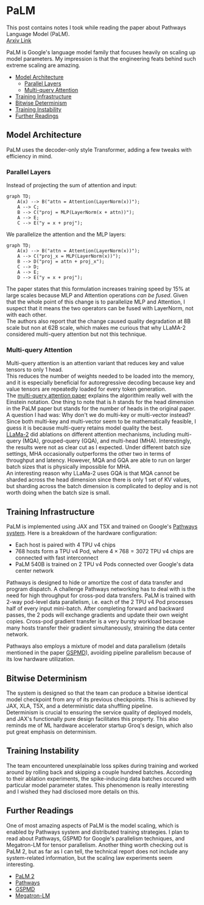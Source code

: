 # PaLM

This post contains notes I took while reading the paper about Pathways Language Model (PaLM).  
[Arxiv Link](https://arxiv.org/abs/2204.02311v5)

PaLM is Google's language model family that focuses heavily on scaling up model parameters.
My impression is that the engineering feats behind such extreme scaling are amazing.

- [Model Architecture](#model-architecture)
  - [Parallel Layers](#parallel-layers)
  - [Multi-query Attention](#multiquery-attention)
- [Training Infrastructure](#training-infrastructure)
- [Bitwise Determinism](#bitwise-determinism)
- [Training Instability](#training-instability)
- [Further Readings](#further-readings)


## Model Architecture

PaLM uses the decoder-only style Transformer, adding a few tweaks with efficiency in mind.

### Parallel Layers

Instead of projecting the sum of attention and input:
```mermaid
graph TD;
    A(x) --> B("attn = Attention(LayerNorm(x))");
    A --> C;
    B --> C("proj = MLP(LayerNorm(x + attn))");
    A --> E;
    C --> E("y = x + proj");
```

We parallelize the attention and the MLP layers:
```mermaid
graph TD;
    A(x) --> B("attn = Attention(LayerNorm(x))");
    A --> C("proj_x = MLP(LayerNorm(x))");
    B --> D("proj = attn + proj_x");
    C --> D;
    A --> E;
    D --> E("y = x + proj");
```

The paper states that this formulation increases training speed by 15% at large scales
because MLP and Attention operations _can be fused_.
Given that the whole point of this change is to parallelize MLP and Attention,
I suspect that it means the two operators can be fused with LayerNorm, not with each other.  
The authors also report that the change caused quality degradation at 8B scale but non at 62B scale,
which makes me curious that why LLaMA-2 considered multi-query attention but not this technique.

### Multi-query Attention

Multi-query attention is an attention variant that reduces key and value tensors to only 1 head.  
This reduces the number of weights needed to be loaded into the memory,
and it is especially beneficial for autoregressive decoding because
key and value tensors are repeatedly loaded for every token generation.  
The [multi-query attention paper](https://arxiv.org/abs/1911.02150)
explains the algorithim really well with the Einstein notation.
One thing to note that is $h$ stands for the head dimension in the PaLM paper
but stands for the number of heads in the original paper.  
A question I had was: Why don't we do multi-key or multi-vector instead?
Since both multi-key and multi-vector seem to be mathematically feasible,
I guess it is because multi-query retains model quality the best.  
[LLaMa-2](https://ai.meta.com/research/publications/llama-2-open-foundation-and-fine-tuned-chat-models/)
did ablations on different attention mechanisms, including multi-query (MQA), grouped-query (GQA), and multi-head (MHA).
Interestingly, the results were not as clear cut as I expected.
Under different batch size settings, MHA occasionally outperforms the other two in terms of throughput and latency.
However, MQA and GQA are able to run on larger batch sizes that is physically impossible for MHA.  
An interesting reason why LLaMa-2 uses GQA is that MQA cannot be sharded across the head dimension
since there is only 1 set of KV values,
but sharding across the batch dimension is complicated to deploy and is not worth doing when the batch size is small.


## Training Infrastructure

PaLM is implemented using JAX and T5X and trained on Google's [Pathways system](https://arxiv.org/abs/2203.12533).
Here is a breakdown of the hardware configuration:

- Each host is paired with 4 TPU v4 chips
- 768 hosts form a TPU v4 Pod, where $4 \times 768 = 3072$ TPU v4 chips are connected with fast interconnect
- PaLM 540B is trained on 2 TPU v4 Pods connected over Google's data center network

Pathways is designed to hide or amortize the cost of data transfer and program dispatch.
A challenge Pathways networking has to deal with is the need for high throughput for cross-pod data transfers.
PaLM is trained with 2-way pod-level data parallelism, i.e. each of the 2 TPU v4 Pod processes half of every input mini-batch.
After completing forward and backward passes, the 2 pods will exchange gradients and update their own weight copies.
Cross-pod gradient transfer is a very bursty workload because many hosts transfer their gradient simultaneously,
straining the data center network.

Pathways also employs a mixture of model and data parallelism (details mentioned in the paper [GSPMD](https://arxiv.org/abs/2105.04663)),
avoiding pipeline parallelism because of its low hardware utilization.


## Bitwise Determinism

The system is designed so that the team can produce a bitwise identical model checkpoint from any of its previous checkpoints.
This is achieved by JAX, XLA, T5X, and a deterministic data shuffling pipeline.  
Determinism is crucial to ensuring the service quality of deployed models,
and JAX's functionally pure design facilitates this property.
This also reminds me of ML hardware accelerator startup Groq's design, which also put great emphasis on determinism.


## Training Instability

The team encountered unexplainable loss spikes during training and worked around by rolling back and skipping a couple hundred batches.
According to their ablation experiments, the spike-inducing data batches occured with particular model parameter states.
This phenomenon is really interesting and I wished they had disclosed more details on this.


## Further Readings

One of most amazing aspects of PaLM is the model scaling, which is enabled by Pathways system and distributed training strategies.
I plan to read about Pathways, GSPMD for Google's parallelism techniques, and Megatron-LM for tensor parallelism.
Another thing worth checking out is PaLM 2, but as far as I can tell, the technical report does not include any system-related information,
but the scaling law experiments seem interesting.

- [PaLM 2](https://ai.google/static/documents/palm2techreport.pdf)
- [Pathways](https://arxiv.org/abs/2203.12533)
- [GSPMD](https://arxiv.org/abs/2105.04663)
- [Megatron-LM](https://arxiv.org/abs/1909.08053)
